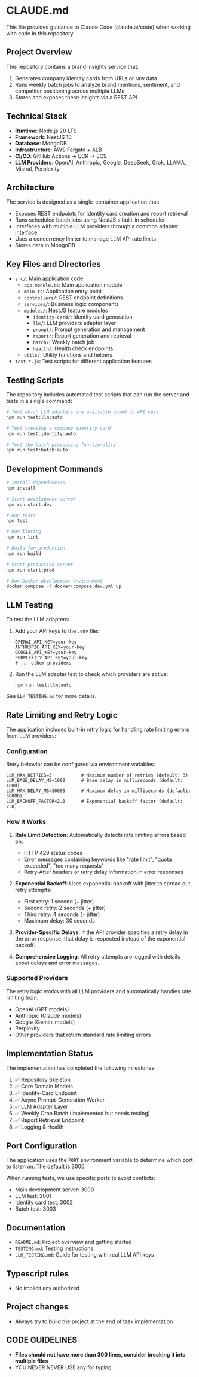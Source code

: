 # CLAUDE.md

This file provides guidance to Claude Code (claude.ai/code) when working with code in this repository.

## Project Overview

This repository contains a brand insights service that:
1. Generates company identity cards from URLs or raw data
2. Runs weekly batch jobs to analyze brand mentions, sentiment, and competitor positioning across multiple LLMs
3. Stores and exposes these insights via a REST API

## Technical Stack

- **Runtime**: Node.js 20 LTS
- **Framework**: NestJS 10
- **Database**: MongoDB
- **Infrastructure**: AWS Fargate + ALB
- **CI/CD**: GitHub Actions → ECR → ECS
- **LLM Providers**: OpenAI, Anthropic, Google, DeepSeek, Grok, LLAMA, Mistral, Perplexity

## Architecture

The service is designed as a single-container application that:
- Exposes REST endpoints for identity card creation and report retrieval
- Runs scheduled batch jobs using NestJS's built-in scheduler
- Interfaces with multiple LLM providers through a common adapter interface
- Uses a concurrency limiter to manage LLM API rate limits
- Stores data in MongoDB

## Key Files and Directories

- `src/`: Main application code
  - `app.module.ts`: Main application module
  - `main.ts`: Application entry point
  - `controllers/`: REST endpoint definitions
  - `services/`: Business logic components
  - `modules/`: NestJS feature modules
    - `identity-card/`: Identity card generation
    - `llm/`: LLM providers adapter layer
    - `prompt/`: Prompt generation and management
    - `report/`: Report generation and retrieval
    - `batch/`: Weekly batch job
    - `health/`: Health check endpoints
  - `utils/`: Utility functions and helpers
- `test-*.js`: Test scripts for different application features

## Testing Scripts

The repository includes automated test scripts that can run the server and tests in a single command:

```bash
# Test which LLM adapters are available based on API keys
npm run test:llm:auto

# Test creating a company identity card
npm run test:identity:auto

# Test the batch processing functionality
npm run test:batch:auto
```

## Development Commands

```bash
# Install dependencies
npm install

# Start development server
npm run start:dev

# Run tests
npm test

# Run linting
npm run lint

# Build for production
npm run build

# Start production server
npm run start:prod

# Run Docker development environment
docker compose -f docker-compose.dev.yml up
```

## LLM Testing

To test the LLM adapters:

1. Add your API keys to the `.env` file:
   ```
   OPENAI_API_KEY=your-key
   ANTHROPIC_API_KEY=your-key
   GOOGLE_API_KEY=your-key
   PERPLEXITY_API_KEY=your-key
   # ... other providers
   ```

2. Run the LLM adapter test to check which providers are active:
   ```
   npm run test:llm:auto
   ```

See `LLM_TESTING.md` for more details.

## Rate Limiting and Retry Logic

The application includes built-in retry logic for handling rate limiting errors from LLM providers:

### Configuration

Retry behavior can be configured via environment variables:

```env
LLM_MAX_RETRIES=3           # Maximum number of retries (default: 3)
LLM_BASE_DELAY_MS=1000      # Base delay in milliseconds (default: 1000)
LLM_MAX_DELAY_MS=30000      # Maximum delay in milliseconds (default: 30000)
LLM_BACKOFF_FACTOR=2.0      # Exponential backoff factor (default: 2.0)
```

### How It Works

1. **Rate Limit Detection**: Automatically detects rate limiting errors based on:
   - HTTP 429 status codes
   - Error messages containing keywords like "rate limit", "quota exceeded", "too many requests"
   - Retry-After headers or retry delay information in error responses

2. **Exponential Backoff**: Uses exponential backoff with jitter to spread out retry attempts:
   - First retry: 1 second (+ jitter)
   - Second retry: 2 seconds (+ jitter)
   - Third retry: 4 seconds (+ jitter)
   - Maximum delay: 30 seconds

3. **Provider-Specific Delays**: If the API provider specifies a retry delay in the error response, that delay is respected instead of the exponential backoff.

4. **Comprehensive Logging**: All retry attempts are logged with details about delays and error messages.

### Supported Providers

The retry logic works with all LLM providers and automatically handles rate limiting from:
- OpenAI (GPT models)
- Anthropic (Claude models)
- Google (Gemini models)
- Perplexity
- Other providers that return standard rate limiting errors

## Implementation Status

The implementation has completed the following milestones:

1. ✅ Repository Skeleton
2. ✅ Core Domain Models
3. ✅ Identity-Card Endpoint
4. ✅ Async Prompt-Generation Worker
5. ✅ LLM Adapter Layer
6. ✅ Weekly Cron Batch (Implemented but needs testing)
7. ✅ Report Retrieval Endpoint
8. ✅ Logging & Health

## Port Configuration

The application uses the `PORT` environment variable to determine which port to listen on. The default is 3000.

When running tests, we use specific ports to avoid conflicts:
- Main development server: 3000
- LLM test: 3001
- Identity card test: 3002
- Batch test: 3003

## Documentation

- `README.md`: Project overview and getting started
- `TESTING.md`: Testing instructions
- `LLM_TESTING.md`: Guide for testing with real LLM API keys

## Typescript rules
- No implicit any authorized

## Project changes
- Always try to build the project at the end of task implementation

## CODE GUIDELINES
- **Files should not have more than 300 lines, consider breaking it into multiple files**
- YOU NEVER NEVER USE any for typing. 